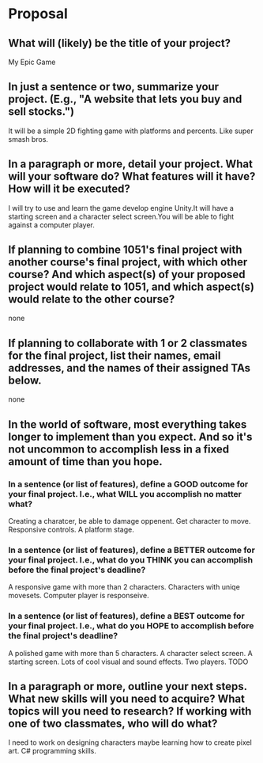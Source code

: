 # Proposal

## What will (likely) be the title of your project?

My Epic Game

## In just a sentence or two, summarize your project. (E.g., "A website that lets you buy and sell stocks.")
It will be a simple 2D fighting game with platforms and percents. Like super smash bros.

## In a paragraph or more, detail your project. What will your software do? What features will it have? How will it be executed?

I will try to use and learn the game develop engine Unity.It will have a starting screen and a character select screen.You will be able to fight against a computer player.
## If planning to combine 1051's final project with another course's final project, with which other course? And which aspect(s) of your proposed project would relate to 1051, and which aspect(s) would relate to the other course?

none

## If planning to collaborate with 1 or 2 classmates for the final project, list their names, email addresses, and the names of their assigned TAs below.

none
## In the world of software, most everything takes longer to implement than you expect. And so it's not uncommon to accomplish less in a fixed amount of time than you hope.

### In a sentence (or list of features), define a GOOD outcome for your final project. I.e., what WILL you accomplish no matter what?

Creating a charatcer, be able to damage oppenent. Get character to move. Responsive controls. A platform stage.

### In a sentence (or list of features), define a BETTER outcome for your final project. I.e., what do you THINK you can accomplish before the final project's deadline?

A responsive game with more than 2 characters. Characters with uniqe movesets. Computer player is responseive.
### In a sentence (or list of features), define a BEST outcome for your final project. I.e., what do you HOPE to accomplish before the final project's deadline?

A polished game with more than 5 characters. A character select screen. A starting screen. Lots of cool visual and sound effects. Two players.
TODO

## In a paragraph or more, outline your next steps. What new skills will you need to acquire? What topics will you need to research? If working with one of two classmates, who will do what?

I need to work on designing characters maybe learning how to create pixel art. C# programming skills.

